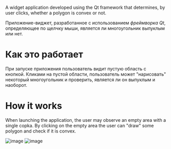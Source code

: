 A widget application developed using the Qt framework that determines, by user clicks, whether a polygon is convex or not.  

Приложение-виджет, разработанное с использованием *фреймворка Qt*, определяющее по щелчку мыши, является ли многоугольник выпуклым или нет.    

# Как это работает

При запуске приложения пользователь видит пустую область с кнопкой. 
Кликами на пустой области, пользователь может "нарисовать" некоторый многоугольник и проверить, является ли он выпуклым и наоборот. 

# How it works

When launching the application, the user may observe an empty area with a single copka.
By clicking on the empty area the user can "draw" some polygon and check if it is convex.


![image](https://github.com/AIRA-D/polygon-rendering/assets/100157397/6734bbb0-009c-459e-9333-f58348dda3c9)
![image](https://github.com/AIRA-D/polygon-rendering/assets/100157397/8a5049fd-8eff-474e-9e04-09b9d7a84bb6)
